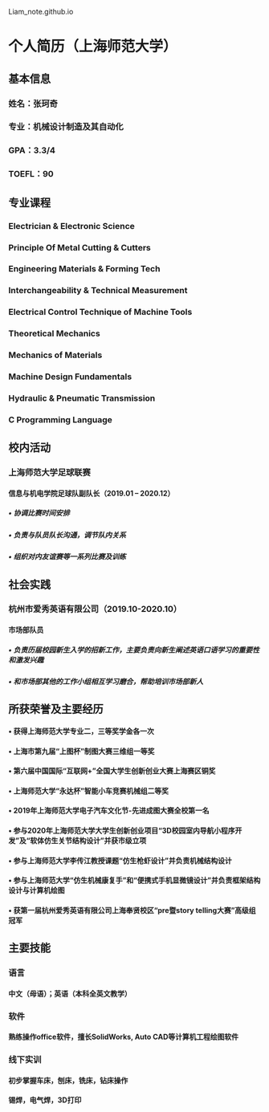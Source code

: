 Liam_note.github.io
# 个人简历（上海师范大学）
## 基本信息
### 姓名：张珂奇
### 专业：机械设计制造及其自动化
### GPA：3.3/4
### TOEFL：90
## 专业课程
### Electrician & Electronic Science
### Principle Of Metal Cutting & Cutters
### Engineering Materials & Forming Tech
### Interchangeability & Technical Measurement
### Electrical Control Technique of Machine Tools
### Theoretical Mechanics
### Mechanics of Materials
### Machine Design Fundamentals
### Hydraulic & Pneumatic Transmission
### C Programming Language
## 校内活动
### 上海师范大学足球联赛
#### 信息与机电学院足球队副队长（2019.01 – 2020.12）
##### • 协调比赛时间安排
##### • 负责与队员队长沟通，调节队内关系
##### • 组织对内友谊赛等一系列比赛及训练
## 社会实践
### 杭州市爱秀英语有限公司（2019.10-2020.10）
#### 市场部队员
##### • 负责历届校园新生入学的招新工作，主要负责向新生阐述英语口语学习的重要性和激发兴趣
##### • 和市场部其他的工作小组相互学习磨合，帮助培训市场部新人
## 所获荣誉及主要经历
#### • 获得上海师范大学专业二，三等奖学金各一次
#### • 上海市第九届“上图杯”制图大赛三维组一等奖
#### • 第六届中国国际“互联网+”全国大学生创新创业大赛上海赛区铜奖
#### • 上海师范大学“永达杯”智能小车竞赛机械组二等奖
#### • 2019年上海师范大学电子汽车文化节-先进成图大赛全校第一名
#### • 参与2020年上海师范大学大学生创新创业项目“3D校园室内导航小程序开发”及“软体仿生关节结构设计”并获市级立项
#### • 参与上海师范大学李传江教授课题“仿生枪虾设计”并负责机械结构设计
#### • 参与上海师范大学“仿生机械康复手”和“便携式手机显微镜设计”并负责框架结构设计与计算机绘图
#### • 获第一届杭州爱秀英语有限公司上海奉贤校区“pre暨story telling大赛”高级组冠军
## 主要技能
### 语言
#### 中文（母语）；英语（本科全英文教学）
### 软件
#### 熟练操作office软件，擅长SolidWorks, Auto CAD等计算机工程绘图软件
### 线下实训
#### 初步掌握车床，刨床，铣床，钻床操作
#### 锡焊，电气焊，3D打印
